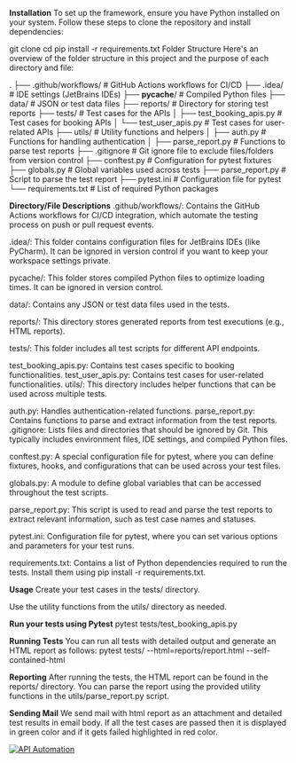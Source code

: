 **Installation**
To set up the framework, ensure you have Python installed on your system. Follow these steps to clone the repository and install dependencies:

git clone <repository-url>
cd <repository-directory>
pip install -r requirements.txt
Folder Structure
Here's an overview of the folder structure in this project and the purpose of each directory and file:

.
├── .github/workflows/          # GitHub Actions workflows for CI/CD
├── .idea/                      # IDE settings (JetBrains IDEs)
├── __pycache__/                # Compiled Python files
├── data/                       # JSON or test data files
├── reports/                    # Directory for storing test reports
├── tests/                      # Test cases for the APIs
│   ├── test_booking_apis.py    # Test cases for booking APIs
│   └── test_user_apis.py       # Test cases for user-related APIs
├── utils/                      # Utility functions and helpers
│   ├── auth.py                 # Functions for handling authentication
│   ├── parse_report.py         # Functions to parse test reports
├── .gitignore                  # Git ignore file to exclude files/folders from version control
├── conftest.py                 # Configuration for pytest fixtures
├── globals.py                  # Global variables used across tests
├── parse_report.py             # Script to parse the test report
├── pytest.ini                  # Configuration file for pytest
└── requirements.txt            # List of required Python packages

**Directory/File Descriptions**
.github/workflows/: Contains the GitHub Actions workflows for CI/CD integration, which automate the testing process on push or pull request events.

.idea/: This folder contains configuration files for JetBrains IDEs (like PyCharm). It can be ignored in version control if you want to keep your workspace settings private.

pycache/: This folder stores compiled Python files to optimize loading times. It can be ignored in version control.

data/: Contains any JSON or test data files used in the tests.

reports/: This directory stores generated reports from test executions (e.g., HTML reports).

tests/: This folder includes all test scripts for different API endpoints.

test_booking_apis.py: Contains test cases specific to booking functionalities.
test_user_apis.py: Contains test cases for user-related functionalities.
utils/: This directory includes helper functions that can be used across multiple tests.

auth.py: Handles authentication-related functions.
parse_report.py: Contains functions to parse and extract information from the test reports.
.gitignore: Lists files and directories that should be ignored by Git. This typically includes environment files, IDE settings, and compiled Python files.

conftest.py: A special configuration file for pytest, where you can define fixtures, hooks, and configurations that can be used across your test files.

globals.py: A module to define global variables that can be accessed throughout the test scripts.

parse_report.py: This script is used to read and parse the test reports to extract relevant information, such as test case names and statuses.

pytest.ini: Configuration file for pytest, where you can set various options and parameters for your test runs.

requirements.txt: Contains a list of Python dependencies required to run the tests. Install them using pip install -r requirements.txt.

**Usage**
Create your test cases in the tests/ directory.

Use the utility functions from the utils/ directory as needed.

**Run your tests using Pytest**
pytest tests/test_booking_apis.py

**Running Tests**
You can run all tests with detailed output and generate an HTML report as follows:
pytest tests/ --html=reports/report.html --self-contained-html

**Reporting**
After running the tests, the HTML report can be found in the reports/ directory. 
You can parse the report using the provided utility functions in the utils/parse_report.py script.

**Sending Mail**
We send mail with html report as an attachment and detailed test results in email body.
If all the test cases are passed then it is displayed in green color and if it gets failed highlighted in red color.

[![API Automation](https://github.com/niyazhashmi1105/python-playwright-api/actions/workflows/api.yaml/badge.svg?branch=main)](https://github.com/niyazhashmi1105/python-playwright-api/actions/workflows/api.yaml)